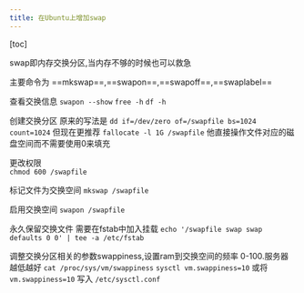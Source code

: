 ```yaml
---
title: 在Ubuntu上增加swap
---
```


[toc]

swap即内存交换分区,当内存不够的时候也可以救急

主要命令为 ==mkswap==,==swapon==,==swapoff==,==swaplabel==

查看交换信息 
`swapon --show` 
`free -h` 
`df -h` 

创建交换分区 
原来的写法是 `dd if=/dev/zero of=/swapfile bs=1024 count=1024` 
但现在更推荐  `fallocate -l 1G /swapfile` 他直接操作文件对应的磁盘空间而不需要使用0来填充

更改权限  
`chmod 600 /swapfile` 

标记文件为交换空间 
`mkswap /swapfile` 

启用交换空间 
`swapon /swapfile` 

永久保留交换文件 
需要在fstab中加入挂载 
`echo '/swapfile swap swap defaults 0 0' | tee -a /etc/fstab` 

调整交换分区相关的参数swappiness,设置ram到交换空间的频率 0-100.服务器越低越好
`cat /proc/sys/vm/swappiness`
`sysctl vm.swappiness=10` 或将 `vm.swappiness=10` 写入 `/etc/sysctl.conf`


